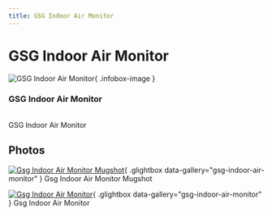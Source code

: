 ```yaml
---
title: GSG Indoor Air Monitor
---
```


# GSG Indoor Air Monitor

<div class="infobox" markdown>

![GSG Indoor Air Monitor](./img/Gsg_indoor_air_monitor_mugshot.jpg){ .infobox-image }

### GSG Indoor Air Monitor

| | |
|---|---|

</div>

[](./img/Gsg_indoor_air_monitor.png)  [](./img/Gsg_indoor_air_monitor.png)GSG Indoor Air Monitor

## Photos

<div class="photo-grid" markdown>

[![Gsg Indoor Air Monitor Mugshot](./img/Gsg_indoor_air_monitor_mugshot.jpg)](./img/Gsg_indoor_air_monitor_mugshot.jpg "Gsg Indoor Air Monitor Mugshot"){ .glightbox data-gallery="gsg-indoor-air-monitor" }
<span class="caption">Gsg Indoor Air Monitor Mugshot</span>

[![Gsg Indoor Air Monitor](./img/Gsg_indoor_air_monitor.png)](./img/Gsg_indoor_air_monitor.png "Gsg Indoor Air Monitor"){ .glightbox data-gallery="gsg-indoor-air-monitor" }
<span class="caption">Gsg Indoor Air Monitor</span>

</div>
